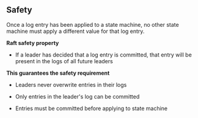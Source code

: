Safety
---
Once a log entry has been applied to a state machine, no other state machine must apply a different value for that log entry.


**Raft safety property**

* If a leader has decided that a log entry is committed, that entry will be present in the logs of all future leaders


**This guarantees the safety requirement**

* Leaders never overwrite entries in their logs

* Only entries in the leader's log can be committed

* Entries must be committed before applying to state machine


